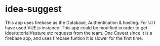 # idea-suggest
This app uses firebase as the Database, Authentication & hosting. For UI I have used VUE js instance.
This app could be modified in order to get idea/tutorial/feature etc requests from the team.
One Caveat since it is a firebase app, and uses firebase funtion it is slower for the first time.
